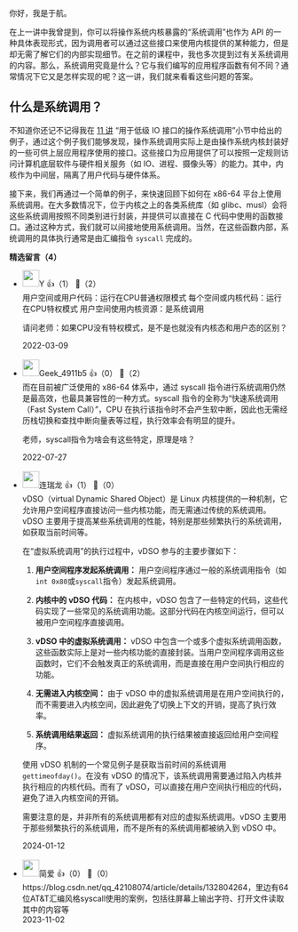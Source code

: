 你好，我是于航。

在上一讲中我曾提到，你可以将操作系统内核暴露的“系统调用”也作为 API 的一种具体表现形式，因为调用者可以通过这些接口来使用内核提供的某种能力，但是却无需了解它们的内部实现细节。在之前的课程中，我也多次提到过有关系统调用的内容。那么，系统调用究竟是什么？它与我们编写的应用程序函数有何不同？通常情况下它又是怎样实现的呢？这一讲，我们就来看看这些问题的答案。

## 什么是系统调用？

不知道你还记不记得我在 [11 讲](https://time.geekbang.org/column/article/475253) “用于低级 IO 接口的操作系统调用”小节中给出的例子，通过这个例子我们能够发现，操作系统调用实际上是由操作系统内核封装好的一些可供上层应用程序使用的接口。这些接口为应用提供了可以按照一定规则访问计算机底层软件与硬件相关服务（如 IO、进程、摄像头等）的能力。其中，内核作为中间层，隔离了用户代码与硬件体系。

接下来，我们再通过一个简单的例子，来快速回顾下如何在 x86-64 平台上使用系统调用。在大多数情况下，位于内核之上的各类系统库（如 glibc、musl）会将这些系统调用按照不同类别进行封装，并提供可以直接在 C 代码中使用的函数接口。通过这种方式，我们就可以间接地使用系统调用。当然，在这些函数内部，系统调用的具体执行通常是由汇编指令 `syscall` 完成的。
<div><strong>精选留言（4）</strong></div><ul>
<li><img src="" width="30px"><span>Y</span> 👍（1） 💬（2）<div>用户空间或用户代码：运行在CPU普通权限模式
每个空间或内核代码：运行在CPU特权模式
用户空间使用内核资源：是系统调用

请问老师：如果CPU没有特权模式，是不是也就没有内核态和用户态的区别？</div>2022-03-09</li><br/><li><img src="" width="30px"><span>Geek_4911b5</span> 👍（0） 💬（2）<div>而在目前被广泛使用的 x86-64 体系中，通过 syscall 指令进行系统调用仍然是最高效，也最具兼容性的一种方式。syscall 指令的全称为“快速系统调用（Fast System Call）”，CPU 在执行该指令时不会产生软中断，因此也无需经历栈切换和查找中断向量表等过程，执行效率会有明显的提升。

老师，syscall指令为啥会有这些特定，原理是啥？</div>2022-07-27</li><br/><li><img src="https://static001.geekbang.org/account/avatar/00/1c/f6/80/85ec2c2a.jpg" width="30px"><span>连瑞龙</span> 👍（1） 💬（0）<div>vDSO（virtual Dynamic Shared Object）是 Linux 内核提供的一种机制，它允许用户空间程序直接访问一些内核功能，而无需通过传统的系统调用。vDSO 主要用于提高某些系统调用的性能，特别是那些频繁执行的系统调用，如获取当前时间等。

在“虚拟系统调用”的执行过程中，vDSO 参与的主要步骤如下：

1. **用户空间程序发起系统调用：** 用户空间程序通过一般的系统调用指令（如`int 0x80`或`syscall`指令）发起系统调用。

2. **内核中的 vDSO 代码：** 在内核中，vDSO 包含了一些特定的代码，这些代码实现了一些常见的系统调用功能。这部分代码在内核空间运行，但可以被用户空间程序直接调用。

3. **vDSO 中的虚拟系统调用：** vDSO 中包含一个或多个虚拟系统调用函数，这些函数实际上是对一些内核功能的直接封装。当用户空间程序调用这些函数时，它们不会触发真正的系统调用，而是直接在用户空间执行相应的功能。

4. **无需进入内核空间：** 由于 vDSO 中的虚拟系统调用是在用户空间执行的，而不需要进入内核空间，因此避免了切换上下文的开销，提高了执行效率。

5. **系统调用结果返回：** 虚拟系统调用的执行结果被直接返回给用户空间程序。

使用 vDSO 机制的一个常见例子是获取当前时间的系统调用 `gettimeofday()`。在没有 vDSO 的情况下，该系统调用需要通过陷入内核并执行相应的内核代码。而有了 vDSO，可以直接在用户空间执行相应的代码，避免了进入内核空间的开销。

需要注意的是，并非所有的系统调用都有对应的虚拟系统调用。vDSO 主要用于那些频繁执行的系统调用，而不是所有的系统调用都被纳入到 vDSO 中。</div>2024-01-12</li><br/><li><img src="https://static001.geekbang.org/account/avatar/00/2b/1f/dc/682fa185.jpg" width="30px"><span>简爱</span> 👍（0） 💬（0）<div>https:&#47;&#47;blog.csdn.net&#47;qq_42108074&#47;article&#47;details&#47;132804264，里边有64位AT&amp;T汇编风格syscall使用的案例，包括往屏幕上输出字符、打开文件读取其中的内容等</div>2023-11-02</li><br/>
</ul>